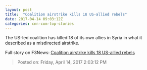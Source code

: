 ```yaml
---
layout: post
title:  "Coalition airstrike kills 18 US-allied rebels"
date: 2017-04-14 09:03:12Z
categories: cnn-com-top-stories
---
```


The US-led coalition has killed 18 of its own allies in Syria in what it described as a misdirected airstrike.


Full story on F3News: [Coalition airstrike kills 18 US-allied rebels](http://www.f3nws.com/n/zBVtBJ)

> Posted on: Friday, April 14, 2017 2:03:12 PM
